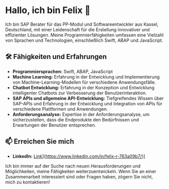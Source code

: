 # Hallo, ich bin Felix 👋
Ich bin SAP Berater für das PP-Modul und Softwareentwickler aus Kassel, Deutschland, mit einer Leidenschaft für die Erstellung innovativer und effizienter Lösungen. Meine Programmierfähigkeiten umfassen eine Vielzahl von Sprachen und Technologien, einschließlich Swift, ABAP und JavaScript.

## 🛠 Fähigkeiten und Erfahrungen

- **Programmiersprachen:** Swift, ABAP, JavaScript
- **Machine Learning:** Erfahrung in der Entwicklung und Implementierung von Machine-Learning-Modellen für verschiedene Anwendungsfälle.
- **Chatbot Entwicklung:** Erfahrung in der Konzeption und Entwicklung intelligenter Chatbots zur Verbesserung der Benutzerinteraktion.
- **SAP APIs und allgemeine API-Entwicklung:** Tiefgreifendes Wissen über SAP-APIs und Erfahrung in der Entwicklung und Integration von APIs für verschiedene Plattformen und Anwendungen.
- **Anforderungsanalyse:** Expertise in der Anforderungsanalyse, um sicherzustellen, dass die Endprodukte den Bedürfnissen und Erwartungen der Benutzer entsprechen.

## 📫 Erreichen Sie mich

- **LinkedIn:** [Link]([[https://www.linkedin.com/in/felix-r-763a09b7/])](https://www.linkedin.com/in/felix-r-763a09b7/)]

Ich bin immer auf der Suche nach neuen Herausforderungen und Möglichkeiten, meine Fähigkeiten weiterzuentwickeln. Wenn Sie an einer Zusammenarbeit interessiert sind oder Fragen haben, zögern Sie nicht, mich zu kontaktieren!
